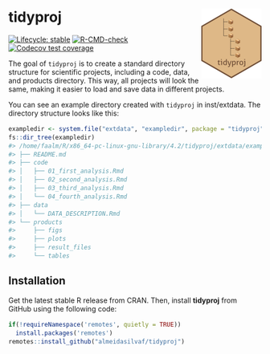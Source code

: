 
<!-- README.md is generated from README.Rmd. Please edit that file -->

# tidyproj <img src="man/figures/logo.png" align="right" height="139" />

<!-- badges: start -->

[![Lifecycle:
stable](https://img.shields.io/badge/lifecycle-stable-brightgreen.svg)](https://lifecycle.r-lib.org/articles/stages.html#stable)
[![R-CMD-check](https://github.com/almeidasilvaf/tidyproj/workflows/R-CMD-check/badge.svg)](https://github.com/almeidasilvaf/tidyproj/actions)
[![Codecov test
coverage](https://codecov.io/gh/almeidasilvaf/tidyproj/branch/master/graph/badge.svg)](https://app.codecov.io/gh/almeidasilvaf/tidyproj?branch=master)
<!-- badges: end -->

The goal of `tidyproj` is to create a standard directory structure for
scientific projects, including a code, data, and products directory.
This way, all projects will look the same, making it easier to load and
save data in different projects.

You can see an example directory created with `tidyproj` in
inst/extdata. The directory structure looks like this:

``` r
exampledir <- system.file("extdata", "exampledir", package = "tidyproj")
fs::dir_tree(exampledir)
#> /home/faalm/R/x86_64-pc-linux-gnu-library/4.2/tidyproj/extdata/exampledir
#> ├── README.md
#> ├── code
#> │   ├── 01_first_analysis.Rmd
#> │   ├── 02_second_analysis.Rmd
#> │   ├── 03_third_analysis.Rmd
#> │   └── 04_fourth_analysis.Rmd
#> ├── data
#> │   └── DATA_DESCRIPTION.Rmd
#> └── products
#>     ├── figs
#>     ├── plots
#>     ├── result_files
#>     └── tables
```

## Installation

Get the latest stable R release from CRAN. Then, install **tidyproj**
from GitHub using the following code:

``` r
if(!requireNamespace('remotes', quietly = TRUE))
  install.packages('remotes')
remotes::install_github("almeidasilvaf/tidyproj")
```
